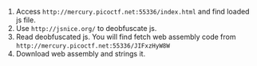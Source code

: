 1. Access `http://mercury.picoctf.net:55336/index.html` and find loaded js file.
2. Use `http://jsnice.org/` to deobfuscate js.
3. Read deobfuscated js. You will find fetch web assembly code from `http://mercury.picoctf.net:55336/JIFxzHyW8W`
4. Download web assembly and strings it.

